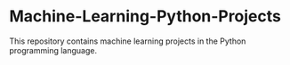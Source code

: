 # Machine-Learning-Python-Projects
This repository contains machine learning projects in the Python programming language.

